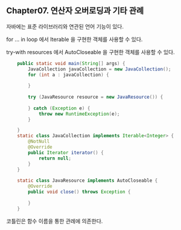 ## Chapter07. 연산자 오버로딩과 기타 관례

자바에는 표준 라이브러리와 연관된 언어 기능이 있다.

for ... in loop 에서 Iterable 을 구현한 객체를 사용할 수 있다.

try-with resources 에서 AutoCloseable 을 구현한 객체를 사용할 수 있다.

```java
    public static void main(String[] args) {
        JavaCollection javaCollection = new JavaCollection();
        for (int a : javaCollection) {
            
        }
        
        try (JavaResource resource = new JavaResource()) {
            
        } catch (Exception e) {
            throw new RuntimeException(e);
        }

    }
    static class JavaCollection implements Iterable<Integer> {
        @NotNull
        @Override
        public Iterator iterator() {
            return null;
        }
    }
    
    static class JavaResource implements AutoCloseable {
        @Override
        public void close() throws Exception {
            
        }
    }
```

코틀린은 함수 이름을 통한 관례에 의존한다.

